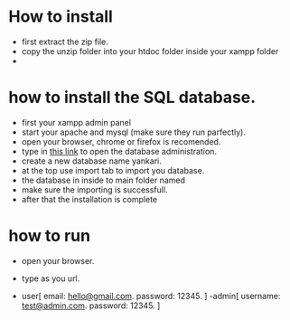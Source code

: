 # How to install
- first extract the zip file. 
- copy the unzip folder into your htdoc folder inside your xampp folder
- 


# how to install the SQL database.
- first your xampp admin panel 
- start your apache and mysql (make sure they run parfectly).
- open your browser, chrome or firefox is recomended.
- type in  [this link](http://localhost/phpmyadmin) to open the database administration.
- create a new database name yankari.
- at the top use import tab to import you database. 
- the database in inside to main folder named [](yankari.sql)
- make sure the importing is successfull.
- after that the installation is complete

# how to run 
- open your browser.
- type [](http://localhost/yankari) as you url.

- user[
    email: hello@gmail.com.
    password: 12345.
]
-admin[
   username: test@admin.com.
    password: 12345.
]
